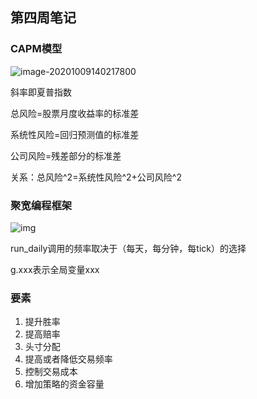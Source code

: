 ## 第四周笔记

### CAPM模型

![image-20201009140217800](C:\Users\lenovo\AppData\Roaming\Typora\typora-user-images\image-20201009140217800.png)

斜率即夏普指数



总风险=股票月度收益率的标准差

系统性风险=回归预测值的标准差

公司风险=残差部分的标准差

关系：总风险^2=系统性风险^2+公司风险^2



### 聚宽编程框架

![img](https://qn-st0.yuketang.cn/Fng6pXs6Lrdv_C-HMfz54H7N4y3W)



run_daily调用的频率取决于（每天，每分钟，每tick）的选择

g.xxx表示全局变量xxx



### 要素

1. 提升胜率
2. 提高赔率
3. 头寸分配
4. 提高或者降低交易频率
5. 控制交易成本
6. 增加策略的资金容量



